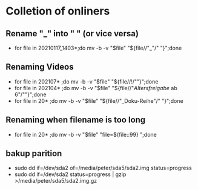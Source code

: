 # Colletion of onliners

## Rename "_" into " " (or vice versa)
* for file in 20210117_1403*;do mv -b -v "$file" "${file//"_"/" "}";done
## Renaming Videos
* for file in 202107* ;do mv -b -v "$file" "${file//\!/""}";done
* for file in 202104* ;do mv -b -v "$file" "${file//"_Altersfreigabe_ ab 6"/""}";done
* for file in 20* ;do mv -b -v "$file" "${file//"_Doku-Reihe"/" "}";done 
## Renaming when filename is too long
* for file in 20* ;do mv -b -v "$file" "file=${file::99} ";done
## bakup parition
* sudo dd if=/dev/sda2 of=/media/peter/sda5/sda2.img status=progress
* sudo dd if=/dev/sda2 status=progress | gzip >/media/peter/sda5/sda2.img.gz
